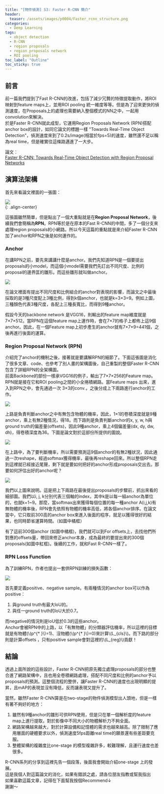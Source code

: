 ```yaml
---
title: "[物件偵測] S3: Faster R-CNN 簡介"
header:
  teaser: /assets/images/p0004/Faster_rcnn_structure.png
categories:
  - Deep Learning
tags:
  - object detection
  - R-CNN
  - region proposals
  - region proposals network
  - ROI pooling
toc_label: "Outline"
toc_sticky: true
---
```


## 前言  
前一篇我們提到了Fast R-CNN的改進，包括了減少冗贅的特徵提取動作，將ROI映射到feature maps上，並用ROI pooling 統一維度等等。但是為了迎來更快的偵測速度，在Proposals上的處理也需要納入整個模式的NN之中，一起用convolution來解決。  
於是Faster R-CNN就此成型，它運用Region Proposals Network (RPN)搭配anchor box的設計，如同它論文的標題一樣 "Towards Real-Time Object Detection"，偵測速度來到了0.2s/image(相當於fps=5)的速度，雖然還不足以稱為real time，但是確實往這條路邁進了一大步。  

論文：  
[Faster R-CNN: Towards Real-Time Object Detection with Region Proposal Networks](https://arxiv.org/abs/1506.01497)  


## 演算法架構
首先來看論文裡面的一張圖：  

![](/assets/images/p0004/faster-r-cnn-paper01.png)  
{: .align-center}

這張圖雖然簡單，但是點出了一個大重點就是在**Region Proposal Network**，後續我們會簡稱為**RPN**。RPN等於是在原本的Fast R-CNN的中間，多了一個分支來處理region proposals的小網路。所以今天這篇的重點就是來介紹Faster R-CNN加了anchor和RPN之後是如何運作的。  

### Anchor
在講RPN之前，要先來講講什麼是anchor。我們先知道RPN是一個要提出proposals的小model，而這個小model需要我們先訂出不同尺度、比例的proposal的邊界匡的雛形。而這些雛形就叫做anchor。  

![](/assets/images/p0004/anchor_box.png)  

在論文裡面有提出不同尺度和比例組合的anchor對表現的影響，而論文之中最後採取的是3種尺度配上3種比例，得到k個anchor，也就是k=3×3=9。例如上圖，三種顏色代表3種尺度，各配上三種長寬比，而得到9種anchor。  

假設今天的backbone network 是VGG16，則輸出的feature map維度就是7×7×512。當RPN在這個feature map上運作時，會在7×7的格子上都佈上這9個anchor。因此，在一個Feature map上初步產生的anchor就有7×7×9=441個，之後再進行後面的運算。  

### Region Proposal Network (RPN)
介紹完了anchor的機制之後，接著就是要講解RPN的細節了。下面這張圖是消化了很多文章、code、也參考了別人畫的架構圖後，自己重製的整個Faster R-CNN包含了詳細RPN的全架構圖。  
前面Backbone的部份一樣承VGG16的例子，輸出了7×7×256的Feature map。RPN就是接在它和ROI pooling之間的小全捲積網路。當Feature maps 出來，進入到RPN之中，會先通過一次 3×3的conv.，之後分成上下兩路進行anchor的工作。  

![](/assets/images/p0004/Faster_rcnn_structure.png)  

上路是負責判斷anchor之中有無包含物體的機率，因此，1×1的卷積深度就是9種anchor，乘上有無2種情況，得18。而下路則是負責判斷anchor的x, y, w, h與ground truth的偏差量(offsets)，因此9種anchor，乘上4個偏差量(dx, dy, dw, dh)，得卷積深度為36。下圖是論文對於這部份所提供的圖說。  

![](/assets/images/p0004/faster-r-cnn-paper02.png)  

在上路中，為了要判斷機率，所以需要預測這9個anchor的有無2種狀況，因此通過一次reshape，經過softmax獲得機率，最後再reshape回來。所以整個RPN走到這裡就已經接近尾聲，剩下就是要如何把好的anchor形成proposals交出去。那要如何評估出好的anchor呢？

![](/assets/images/p0004/RPN_two_line.png)  

我們以上圖來說明。這是把上下兩路在最後提出proposals的步驟前，抓出來看的細部圖。我們以i, j, k分別代表三個軸的index，其中k是以每一組anchor為單位的，也就k=1~9。那麼，當softmax出來獲得每個位置的每一種anchor A(i,j,k)有無物體的機率後，RPN會先依照有物體的機率高低，將各個anchor排序。在論文當中，它只取前300高的anchor box來進入後面的程序，就足以獲得很好的結果，也同時節省運算時間。（如圖中橘框）  

有了這前300個anchor (如圖中橘框)，我們就可以到For offsets上，去找他們所對應的offsets量，帶回來修正anchor本身，成為最終的要提出來的300個proposals(如圖中紅框)。後續的工作，就和Fast R-CNN一樣了。  

### RPN Loss Function
為了訓練RPN，作者也提出一套供RPN訓練的損失函數：  

![](/assets/images/p0004/faster-r-cnn-paper03.png)  

首先要定義positive、negative sample。有兩種情況的anchor box可以作為positive：  
1. 與ground truth有最大IoU的。
2. 與任一ground truth的IoU大於0.7。  

而negative的情況則是IoU低於0.3的這些anchor。  
Anchor會被RPN中的上路，以「有無物體」的分類器評估機率，所以這裡的目標就是有物體(\\(p^{* }\\)=1)、沒物體(\\(p^{* }\\)=0)來計算\\(L_{cls}\\)。而下路的部分則是計算offsets ，只有positive sample會對這裡的\\(L_{reg}\\)貢獻！  


## 結論
透過上面所說的這些設計，Faster R-CNN把原先獨立處理proposals的部分也整合進了網路架構中，且也用全卷積網路處理，搭配不同尺度和比例的anchor予以proposals的預測。這整個流程的整併，讓Faster R-CNN的速度也出現明顯的提昇，且mAP的表現並沒有降低，反而讓表現又提升了。  

當然，雖然Faster R-CNN算是在two-stage的物件偵測模型出人頭地，但是一樣有著不夠好的地方：  
1. 雖然有9種anchor的雛形可供RPN使用，但是只在單一個解析度的feature map上進行提取，對於影像中不同大小的物體解析力不夠全面。
2. 網路架構越來越大，對於計算設備和記憶體的需求也越來越高。除了限制了應用層面的硬體要求以外，偵測速度5fps距離real time的願景還有些差距要克服。
3. 整體架構的複雜度比one-stage 的模型複雜許多，較難理解，且運行速度也差很多。  

R-CNN系列的分享到這裡先告一個段落，後面我會開始介紹one-stage 上的發展。  
這是我個人對這篇論文的消化，如果有錯誤之處，請各位朋友指教或幫我指出  
如果喜歡這篇文章，記得在下面幫我按個Recommend↓  
謝謝～